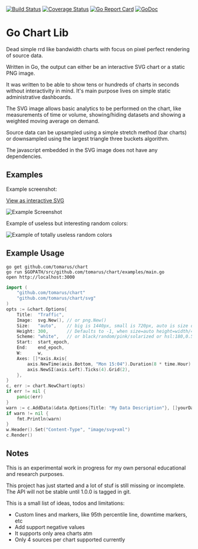 [![Build Status](https://api.travis-ci.org/tomarus/chart.svg)](https://travis-ci.org/tomarus/chart)
[![Coverage Status](https://coveralls.io/repos/github/tomarus/chart/badge.svg?branch=master)](https://coveralls.io/github/tomarus/chart?branch=master)
[![Go Report Card](https://goreportcard.com/badge/github.com/tomarus/chart)](https://goreportcard.com/report/github.com/tomarus/chart)
[![GoDoc](https://godoc.org/github.com/tomarus/chart?status.svg)](https://godoc.org/github.com/tomarus/chart)

# Go Chart Lib

Dead simple rrd like bandwidth charts with focus on pixel perfect rendering of source data.

Written in Go, the output can either be an interactive SVG chart or a static PNG image.

It was written to be able to show tens or hundreds of charts in seconds without interactivity in mind. It's main purpose lives on simple static administrative dashboards.

The SVG image allows basic analytics to be performed on the chart, like measurements of time or volume, showing/hiding datasets and showing a weighted moving average on demand.

Source data can be upsampled using a simple stretch method (bar charts) or downsampled using the largest triangle three buckets algorithm.

The javascript embedded in the SVG image does not have any dependencies.

## Examples

Example screenshot:

[View as interactive SVG](http://s.chiparus.org/6/6b15c5349e894fe9.svg)

![Example Screenshot](http://s.chiparus.org/5/5caa4e08e4b2edb3.png)

Example of useless but interesting random colors:

![Example of totally useless random colors](http://s.chiparus.org/3/39fb8c208833903a.png)

## Example Usage

```
go get github.com/tomarus/chart 
go run $GOPATH/src/github.com/tomarus/chart/examples/main.go
open http://localhost:3000
```

```go
import (
    "github.com/tomarus/chart"
    "github.com/tomarus/chart/svg"
)
opts := &chart.Options{
    Title:  "Traffic",
    Image:  svg.New(), // or png.New()
    Size:   "auto",    // big is 1440px, small is 720px, auto is size of dataset
    Height: 300,       // Defaults to -1, when size=auto height=width/4, otherwise set fixed height
    Scheme: "white",   // or black/random/pink/solarized or hsl:180,0.5,0.25
    Start:  start_epoch,
    End:    end_epoch,
    W:      w,
    Axes: []*axis.Axis{
        axis.NewTime(axis.Bottom, "Mon 15:04").Duration(8 * time.Hour).Grid(4),
        axis.NewSI(axis.Left).Ticks(4).Grid(2),
    },
}
c, err := chart.NewChart(opts)
if err != nil {
    panic(err)
}
warn := c.AddData(&data.Options{Title: "My Data Description"}, []yourData)
if warn != nil {
    fmt.Println(warn)
}
w.Header().Set("Content-Type", "image/svg+xml")
c.Render()
```

## Notes

This is an experimental work in progress for my own personal educational and research purposes.

This project has just started and a lot of stuf is still missing or incomplete. The API will not be stable until 1.0.0 is tagged in git.

This is a small list of ideas, todos and limitations:
* Custom lines and markers, like 95th percentile line, downtime markers, etc
* Add support negative values
* It supports only area charts atm
* Only 4 sources per chart supported currently
